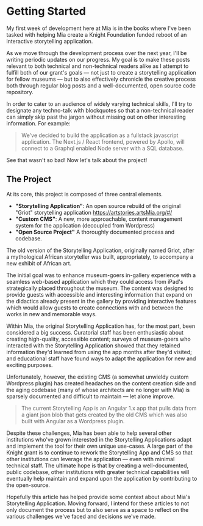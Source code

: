 # Getting Started

My first week of development here at Mia is in the books where I've been tasked with helping Mia create a Knight Foundation funded reboot of an interactive storytelling application.

As we move through the development process over the next year, I'll be writing periodic updates on our progress. My goal is to make these posts relevant to both technical and non-technical readers alike as I attempt to fulfill both of our grant's goals –– not just to create a storytelling application for fellow museums –– but to also effectively chronicle the creative process both through regular blog posts and a well-documented, open source code repository.

In order to cater to an audience of widely varying technical skills, I'll try to designate any techno-talk with blockquotes so that a non-technical reader can simply skip past the jargon without missing out on other interesting information. For example:

>We've decided to build the application as a fullstack javascript application. The Next.js / React frontend, powered by Apollo, will connect to a Graphql enabled Node server with a SQL database.


See that wasn't so bad! Now let's talk about the project!

## The Project

At its core, this project is composed of three central elements.

- __"Storytelling Application"__: An open source rebuild of the original "Griot" storytelling application https://artstories.artsMia.org/#/
- __"Custom CMS"__: A new, more approachable, content management system for the application (decoupled from Wordpress)
- __"Open Source Project"__ A thoroughly documented process and codebase.

The old version of the Storytelling Application, originally named Griot, after a mythological African storyteller was built, appropriately, to accompany a new exhibit of African art.

The initial goal was to enhance museum-goers in-gallery experience with a seamless web-based application which they could access from iPad's strategically placed throughout the museum. The content was designed to provide guests with accessible and interesting information that expand on the didactics already present in the gallery by providing interactive features which would allow guests to create connections with and between the works in new and memorable ways.

Within Mia, the original Storytelling Application has, for the most part, been considered a big success. Curatorial staff has been enthusiastic about creating high-quality, accessible content; surveys of museum-goers who interacted with the Storytelling Application showed that they retained information they'd learned from using the app months after they'd visited; and educational staff have found ways to adapt the application for new and exciting purposes.  

Unfortunately, however, the existing CMS (a somewhat unwieldy custom Wordpress plugin) has created headaches on the content creation side and the aging codebase (many of whose architects are no longer with Mia) is sparsely documented and difficult to maintain –– let alone improve.

>The current Storytelling App is an Angular 1.x app that pulls data from a giant json blob that gets created by the old CMS which was also built with Angular as a Wordpress plugin.  

Despite these challenges, Mia has been able to help several other institutions who've grown interested in the Storytelling Applications adapt and implement the tool for their own unique use-cases. A large part of the Knight grant is to continue to rework the Storytelling App and CMS so that other institutions can leverage the application –– even with minimal technical staff. The ultimate hope is that by creating a well-documented, public codebase, other institutions with greater technical capabilities will eventually help maintain and expand upon the application by contributing to the open-source.   

Hopefully this article has helped provide some context about about Mia's Storytelling Application. Moving forward, I intend for these articles to not only document the process but to also serve as a space to reflect on the various challenges we've faced and decisions we've made.
